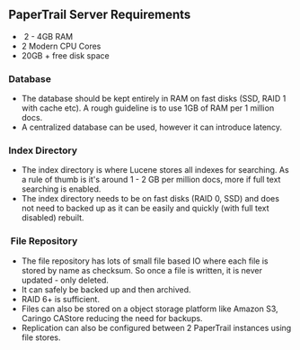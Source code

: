 ## PaperTrail Server Requirements

-    2 - 4GB RAM
-   2 Modern CPU Cores
-   20GB + free disk space

### Database

*  The database should be kept entirely in RAM on fast disks (SSD, RAID 1
with cache etc). A rough guideline is to use 1GB of RAM per 1 million docs.  
*  A centralized database can be used, however it can introduce latency.  

### Index Directory

*  The index directory is where Lucene stores all indexes for searching. As
a rule of thumb is it's around 1 - 2 GB per million docs, more if full
text searching is enabled.  
*  The index directory needs to be on fast disks (RAID 0, SSD) and does
not need to backed up as it can be easily and quickly (with full text
disabled) rebuilt.  

###  File Repository

*  The file repository has lots of small file based IO where each file is stored
by name as checksum. So once a file is written, it is never updated - only
deleted.
*  It can safely be backed up and then archived.
*  RAID 6+ is sufficient.
*  Files can also be stored on a object storage platform like Amazon S3,
Caringo CAStore reducing the need for backups.
*  Replication can also be configured between 2 PaperTrail instances using
file stores.
  

